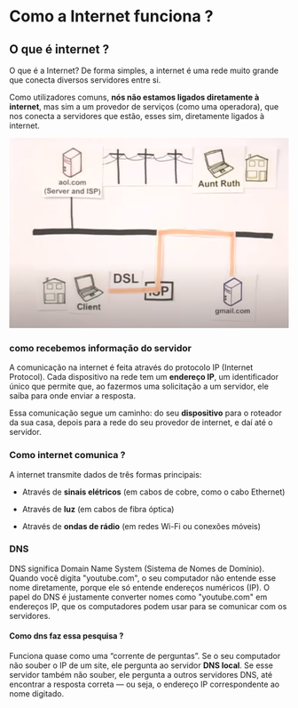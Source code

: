 # Como a **Internet** funciona ? 


## O que é internet ? 

O que é a Internet?
De forma simples, a internet é uma rede muito grande que conecta diversos servidores entre si.

Como utilizadores comuns, **nós não estamos ligados diretamente à internet**, mas sim a um provedor de serviços (como uma operadora), que nos conecta a servidores que estão, esses sim, diretamente ligados à internet.

![alt text](internetComunicao.png)

### como recebemos informação do servidor 

A comunicação na internet é feita através do protocolo IP (Internet Protocol). Cada dispositivo na rede tem um **endereço IP**, um identificador único que permite que, ao fazermos uma solicitação a um servidor, ele saiba para onde enviar a resposta.

Essa comunicação segue um caminho: do seu **dispositivo** para o roteador da sua casa, depois para a rede do seu provedor de internet, e daí até o servidor.


### Como internet comunica ?

A internet transmite dados de três formas principais:

- Através de **sinais elétricos** (em cabos de cobre, como o cabo Ethernet)

- Através de **luz** (em cabos de fibra óptica)

- Através de **ondas de rádio** (em redes Wi-Fi ou conexões móveis)


### **DNS**

DNS significa Domain Name System (Sistema de Nomes de Domínio). Quando você digita "youtube.com", o seu computador não entende esse nome diretamente, porque ele só entende endereços numéricos (IP). O papel do DNS é justamente converter nomes como "youtube.com" em endereços IP, que os computadores podem usar para se comunicar com os servidores.

#### Como **dns** faz essa pesquisa ?

Funciona quase como uma “corrente de perguntas”. Se o seu computador não souber o IP de um site, ele pergunta ao servidor **DNS local**. Se esse servidor também não souber, ele pergunta a outros servidores DNS, até encontrar a resposta correta — ou seja, o endereço IP correspondente ao nome digitado.